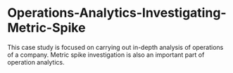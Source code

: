 # Operations-Analytics-Investigating-Metric-Spike
 This case study is focused on carrying out in-depth analysis of operations of a company. Metric spike investigation is also an important part of operation analytics.

